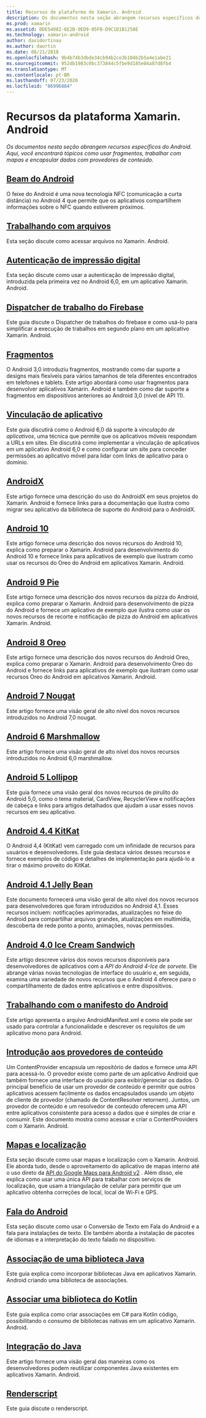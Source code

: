 ```yaml
---
title: Recursos de plataforma do Xamarin. Android
description: Os documentos nesta seção abrangem recursos específicos do Android. Aqui, você encontrará tópicos como usar fragmentos, trabalhar com mapas e encapsular dados com provedores de conteúdo.
ms.prod: xamarin
ms.assetid: DDE54082-6E2B-9ED9-05FB-D9C1D1B1258E
ms.technology: xamarin-android
author: davidortinau
ms.author: daortin
ms.date: 08/21/2018
ms.openlocfilehash: 9b4b74b3dbde34cb94b2ce3b104b2b5a4e1abe21
ms.sourcegitcommit: 952db1983c0bc373844c5fbe9d185e04a87d8fb4
ms.translationtype: MT
ms.contentlocale: pt-BR
ms.lasthandoff: 07/23/2020
ms.locfileid: "86996884"
---
```

# <a name="xamarinandroid-platform-features"></a>Recursos da plataforma Xamarin. Android

_Os documentos nesta seção abrangem recursos específicos do Android. Aqui, você encontrará tópicos como usar fragmentos, trabalhar com mapas e encapsular dados com provedores de conteúdo._

## <a name="android-beam"></a>[Beam do Android](~/android/platform/android-beam.md)

O feixe do Android é uma nova tecnologia NFC (comunicação a curta distância) no Android 4 que permite que os aplicativos compartilhem informações sobre o NFC quando estiverem próximos.

## <a name="working-with-files"></a>[Trabalhando com arquivos](~/android/platform/files/index.md)

Esta seção discute como acessar arquivos no Xamarin. Android.

## <a name="fingerprint-authentication"></a>[Autenticação de impressão digital](~/android/platform/fingerprint-authentication/index.md)

Esta seção discute como usar a autenticação de impressão digital, introduzida pela primeira vez no Android 6,0, em um aplicativo Xamarin. Android.

## <a name="firebase-job-dispatcher"></a>[Dispatcher de trabalho do Firebase](~/android/platform/firebase-job-dispatcher.md)

Este guia discute o Dispatcher de trabalhos do firebase e como usá-lo para simplificar a execução de trabalhos em segundo plano em um aplicativo Xamarin. Android.

## <a name="fragments"></a>[Fragmentos](~/android/platform/fragments/index.md)

O Android 3,0 introduziu fragmentos, mostrando como dar suporte a designs mais flexíveis para vários tamanhos de tela diferentes encontrados em telefones e tablets. Este artigo abordará como usar fragmentos para desenvolver aplicativos Xamarin. Android e também como dar suporte a fragmentos em dispositivos anteriores ao Android 3,0 (nível de API 11).

## <a name="app-linking"></a>[Vinculação de aplicativo](~/android/platform/app-linking.md)

Este guia discutirá como o Android 6,0 dá suporte à _vinculação de aplicativos_, uma técnica que permite que os aplicativos móveis respondam a URLs em sites. Ele discutirá como implementar a vinculação de aplicativos em um aplicativo Android 6,0 e como configurar um site para conceder permissões ao aplicativo móvel para lidar com links de aplicativo para o domínio.

## <a name="androidx"></a>[AndroidX](~/android/platform/androidx.md)

Este artigo fornece uma descrição do uso do AndroidX em seus projetos do Xamarin. Android e fornece links para a documentação que ilustra como migrar seu aplicativo da biblioteca de suporte do Android para o AndroidX.

## <a name="android-10"></a>[Android 10](~/android/platform/android-10.md)

Este artigo fornece uma descrição dos novos recursos do Android 10, explica como preparar o Xamarin. Android para desenvolvimento do Android 10 e fornece links para aplicativos de exemplo que ilustram como usar os recursos do Oreo do Android em aplicativos Xamarin. Android.

## <a name="android-9-pie"></a>[Android 9 Pie](~/android/platform/pie.md)

Este artigo fornece uma descrição dos novos recursos da pizza do Android, explica como preparar o Xamarin. Android para desenvolvimento de pizza do Android e fornece um aplicativo de exemplo que ilustra como usar os novos recursos de recorte e notificação de pizza do Android em aplicativos Xamarin. Android.

## <a name="android-8-oreo"></a>[Android 8 Oreo](~/android/platform/oreo.md)

Este artigo fornece uma descrição dos novos recursos do Android Oreo, explica como preparar o Xamarin. Android para desenvolvimento Oreo do Android e fornece links para aplicativos de exemplo que ilustram como usar recursos Oreo do Android em aplicativos Xamarin. Android.

## <a name="android-7-nougat"></a>[Android 7 Nougat](~/android/platform/nougat.md)

Este artigo fornece uma visão geral de alto nível dos novos recursos introduzidos no Android 7,0 nougat.

## <a name="android-6-marshmallow"></a>[Android 6 Marshmallow](~/android/platform/marshmallow.md)

Este artigo fornece uma visão geral de alto nível dos novos recursos introduzidos no Android 6,0 marshmallow.

## <a name="android-5-lollipop"></a>[Android 5 Lollipop](~/android/platform/lollipop.md)

Este guia fornece uma visão geral dos novos recursos de pirulito do Android 5,0, como o tema material, CardView, RecyclerView e notificações de cabeça e links para artigos detalhados que ajudam a usar esses novos recursos em seu aplicativo.

## <a name="android-44-kitkat"></a>[Android 4.4 KitKat](~/android/platform/kitkat.md)

O Android 4,4 (KitKat) vem carregado com um infinidade de recursos para usuários e desenvolvedores. Este guia destaca vários desses recursos e fornece exemplos de código e detalhes de implementação para ajudá-lo a tirar o máximo proveito do KitKat.

## <a name="android-41-jelly-bean"></a>[Android 4.1 Jelly Bean](~/android/platform/jelly-bean.md)

Este documento fornecerá uma visão geral de alto nível dos novos recursos para desenvolvedores que foram introduzidos no Android 4,1. Esses recursos incluem: notificações aprimoradas, atualizações no feixe do Android para compartilhar arquivos grandes, atualizações em multimídia, descoberta de rede ponto a ponto, animações, novas permissões.

## <a name="android-40-ice-cream-sandwich"></a>[Android 4.0 Ice Cream Sandwich](~/android/platform/ice-cream-sandwich.md)

Este artigo descreve vários dos novos recursos disponíveis para desenvolvedores de aplicativos com a *API do Android 4-Ice de sorvete*.
Ele abrange várias novas tecnologias de interface do usuário e, em seguida, examina uma variedade de novos recursos que o Android 4 oferece para o compartilhamento de dados entre aplicativos e entre dispositivos.

## <a name="working-with-the-android-manifest"></a>[Trabalhando com o manifesto do Android](android-manifest.md)

Este artigo apresenta o arquivo AndroidManifest.xml e como ele pode ser usado para controlar a funcionalidade e descrever os requisitos de um aplicativo mono para Android.

## <a name="introduction-to-content-providers"></a>[Introdução aos provedores de conteúdo](~/android/platform/content-providers/index.md)

Um ContentProvider encapsula um repositório de dados e fornece uma API para acessá-lo. O provedor existe como parte de um aplicativo Android que também fornece uma interface do usuário para exibir/gerenciar os dados. O principal benefício de usar um provedor de conteúdo é permitir que outros aplicativos acessem facilmente os dados encapsulados usando um objeto de cliente de provedor (chamado de ContentResolver retornem). Juntos, um provedor de conteúdo e um resolvedor de conteúdo oferecem uma API entre aplicativos consistente para acesso a dados que é simples de criar e consumir. Este documento mostra como acessar e criar o ContentProviders com o Xamarin. Android.

## <a name="maps-and-location"></a>[Mapas e localização](~/android/platform/maps-and-location/index.md)

Esta seção discute como usar mapas e localização com o Xamarin. Android. Ele aborda tudo, desde o aproveitamento do aplicativo de mapas interno até o uso direto da [API do Google Maps para Android v2](https://developers.google.com/maps/documentation/android/) . Além disso, ele explica como usar uma única API para trabalhar com serviços de localização, que usam a triangulação de celular para permitir que um aplicativo obtenha correções de local, local de Wi-Fi e GPS.

## <a name="android-speech"></a>[Fala do Android](~/android/platform/speech.md)

Esta seção discute como usar o Conversão de Texto em Fala do Android e a fala para instalações de texto. Ele também aborda a instalação de pacotes de idiomas e a interpretação do texto falado no dispositivo.

## <a name="binding-a-java-library"></a>[Associação de uma biblioteca Java](binding-java-library/index.md)

Este guia explica como incorporar bibliotecas Java em aplicativos Xamarin. Android criando uma biblioteca de associações.

## <a name="bind-a-kotlin-library"></a>[Associar uma biblioteca do Kotlin](binding-kotlin-library/index.md)

Este guia explica como criar associações em C# para Kotlin código, possibilitando o consumo de bibliotecas nativas em um aplicativo Xamarin. Android.

## <a name="java-integration"></a>[Integração do Java](java-integration/index.md)

Este artigo fornece uma visão geral das maneiras como os desenvolvedores podem reutilizar componentes Java existentes em aplicativos Xamarin. Android.

## <a name="renderscript"></a>[Renderscript](renderscript.md)

Este guia discute o renderscript.
